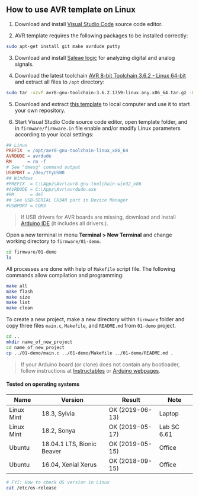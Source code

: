 ## How to use AVR template on Linux

1. Download and install [Visual Studio Code](https://code.visualstudio.com/) source code editor.

2. AVR template requires the following packages to be installed correctly:

```bash
sudo apt-get install git make avrdude putty
```

3. Download and install [Saleae logic](https://www.saleae.com/downloads/) for analyzing digital and analog signals.

4. Download the latest toolchain [AVR 8-bit Toolchain 3.6.2 - Linux 64-bit](https://www.microchip.com/mplab/avr-support/avr-and-arm-toolchains-c-compilers) and extract all files to `/opt` directory:

```bash
sudo tar -xzvf avr8-gnu-toolchain-3.6.2.1759-linux.any.x86_64.tar.gz -C /opt/
```

5. Download and extract [this template](https://gitlab.com/tomas.fryza/avr-template/-/archive/master/avr-template-master.tar.gz) to local computer and use it to start your own repository.

6. Start Visual Studio Code source code editor, open template folder, and in `firmware/firmware.in` file enable and/or modify Linux parameters according to your local settings:

```Makefile
## Linux
PREFIX  = /opt/avr8-gnu-toolchain-linux_x86_64
AVRDUDE = avrdude
RM      = rm -f
# See "dmesg" command output
USBPORT = /dev/ttyUSB0
## Windows
#PREFIX  = C:\Appz\Avr\avr8-gnu-toolchain-win32_x86
#AVRDUDE = C:\Appz\Avr\avrdude.exe
#RM      = del
## See USB-SERIAL CH340 port in Device Manager
#USBPORT = COM3
```

> If USB drivers for AVR boards are missing, download and install [Arduino IDE](https://www.arduino.cc/en/Main/Software) (it includes all drivers:).
>

Open a new terminal in menu **Terminal > New Terminal** and change working directory to `firmware/01-demo`.

```bash
cd firmware/01-demo
ls
```

All processes are done with help of `Makefile` script file. The following commands allow compilation and programming:

```bash
make all
make flash
make size
make list
make clean
```

To create a new project, make a new directory within `firmware` folder and copy three files `main.c`, `Makefile`, and `README.md` from `01-demo` project.

```bash
cd ..
mkdir name_of_new_project
cd name_of_new_project
cp ../01-demo/main.c ../01-demo/Makefile ../01-demo/README.md .
```

> If your Arduino board (or clone) does not contain any bootloader, follow instructions at [Instructables](https://www.instructables.com/id/How-to-fix-bad-Chinese-Arduino-clones/) or [Arduino webpages](https://www.arduino.cc/en/Tutorial/ArduinoISP).
>

#### Tested on operating systems

**Name**   | **Version**                | **Result**      | **Note**
---------- | -------------------------- | --------------- | -----------
Linux Mint | 18.3, Sylvia               | OK (2019-06-13) | Laptop
Linux Mint | 18.2, Sonya                | OK (2019-05-17) | Lab SC 6.61
Ubuntu     | 18.04.1 LTS, Bionic Beaver | OK (2019-05-15) | Office
Ubuntu     | 16.04, Xenial Xerus        | OK (2018-09-15) | Office

```bash
# FYI: How to check OS version in Linux
cat /etc/os-release
```
